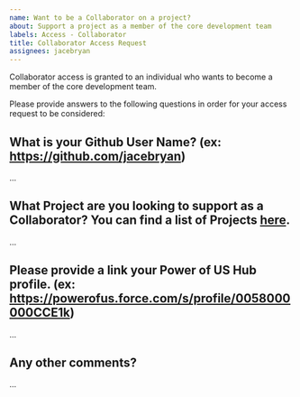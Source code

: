 ```yaml
---
name: Want to be a Collaborator on a project?
about: Support a project as a member of the core development team
labels: Access - Collaborator
title: Collaborator Access Request
assignees: jacebryan
---
```


Collaborator access is granted to an individual who wants to become a member of the core development team.

Please provide answers to the following questions in order for your access request to be considered:

What is your Github User Name? (ex: https://github.com/jacebryan)
-------------------------------------------
...

What Project are you looking to support as a Collaborator?
You can find a list of Projects [here](https://github.com/SFDO-Community-Sprints).
-------------------------------------------
…

Please provide a link your Power of US Hub profile. (ex: https://powerofus.force.com/s/profile/0058000000CCE1k)
-------------------------------------------
…

Any other comments?
-------------------------------------------
…
